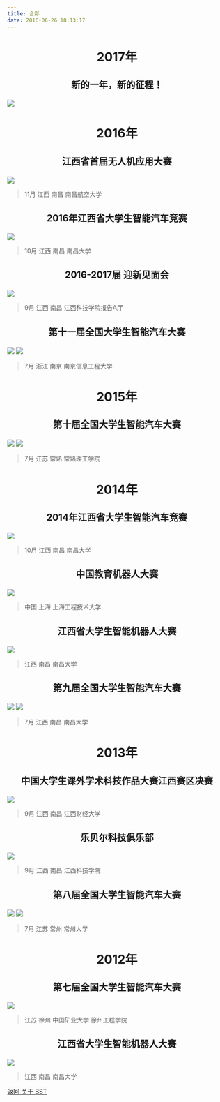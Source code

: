 ```yaml
---
title: 合影
date: 2016-06-26 18:13:17
---
```


# <p align="center">2017年</p>
## <p align="center">新的一年，新的征程！</p>
![](http://bst.cooler-tec.com/groupphoto_170405.JPG)

# <p align="center">2016年</p>

## <p align="center">江西省首届无人机应用大赛</p>

![](http://bst.cooler-tec.com/groupphoto_2016_11_04.jpg)

> 11月 江西 南昌 南昌航空大学

## <p align="center">2016年江西省大学生智能汽车竞赛</p>

![](http://bst.cooler-tec.com/groupphoto_16_10_15.png)

> 10月 江西 南昌 南昌大学
 
## <p align="center">2016-2017届 迎新见面会</p>

![](http://bst.cooler-tec.com/groupphoto_160920.jpeg)

> 9月 江西 南昌 江西科技学院报告A厅

## <p align="center">第十一届全国大学生智能汽车大赛</p>

![](http://bst.cooler-tec.com/groupphoto_160720.jpeg)
![](http://bst.cooler-tec.com/groupphoto_160718.jpeg)

> 7月 浙江 南京 南京信息工程大学 

# <p align="center">2015年</p>
## <p align="center">第十届全国大学生智能汽车大赛</p>
![](http://bst.cooler-tec.com/2015%E6%99%BA%E8%83%BD%E8%BD%A6%E5%B8%B8%E7%86%9F%E5%8C%BA%E8%B5%9BP7220004.JPG)
![](http://bst.cooler-tec.com/2015%E6%99%BA%E8%83%BD%E8%BD%A6%E5%B8%B8%E7%86%9F%E5%8C%BA%E8%B5%9BQQ%E5%9B%BE%E7%89%8720150826135642.jpg)
> 7月 江苏 常熟 常熟理工学院

# <p align="center">2014年</p>
## <p align="center">2014年江西省大学生智能汽车竞赛</p>

![](http://bst.cooler-tec.com/%E8%93%9D%E8%89%B2%E6%8A%80%E6%9C%AF%E5%B7%A5%E4%BD%9C%E5%AE%A4%E4%BB%A3%E8%A1%A8%E6%B1%9F%E8%A5%BF%E7%A7%91%E6%8A%80%E5%AD%A6%E9%99%A2%E5%8F%82%E5%8A%A0%E6%B1%9F%E8%A5%BF%E7%9C%81%E5%A4%A7%E5%AD%A6%E7%94%9F%E6%99%BA%E8%83%BD%E6%B1%BD%E8%BD%A6%E7%AB%9E%E9%80%9F%E8%B5%9B4.jpeg)

> 10月 江西 南昌 南昌大学

## <p align="center">中国教育机器人大赛</p>
![](http://bst.cooler-tec.com/groupphoto_14_4.jpg)
> 中国 上海 上海工程技术大学

## <p align="center">江西省大学生智能机器人大赛</p>
![](http://bst.cooler-tec.com/groupphoto_2014_1.jpg)
> 江西 南昌 南昌大学

## <p align="center">第九届全国大学生智能汽车大赛</p>
![](http://bst.cooler-tec.com/groupphoto_2014_2.jpg)
![](http://bst.cooler-tec.com/groupphoto_2014_3.jpg)
> 7月 江西 南昌 南昌大学

# <p align="center">2013年</p>
## <p align="center">中国大学生课外学术科技作品大赛江西赛区决赛</p>
![](http://bst.cooler-tec.com/groupphoto_13_4.jpeg)

> 9月 江西 南昌 江西财经大学

## <p align="center">乐贝尔科技俱乐部</p>

![](http://bst.cooler-tec.com/groupphoto_13_3.jpeg)

> 9月 江西 南昌 江西科技学院

## <p align="center">第八届全国大学生智能汽车大赛</p>
![](http://bst.cooler-tec.com/groupphoto_13_1.jpg)
![](http://bst.cooler-tec.com/groupphoto_13_2.jpg)
> 7月 江苏 常州 常州大学

# <p align="center">2012年</p>
## <p align="center">第七届全国大学生智能汽车大赛</p>
![](http://bst.cooler-tec.com/groupphoto_12_2.jpeg)
> 江苏 徐州 中国矿业大学 徐州工程学院

## <p align="center">江西省大学生智能机器人大赛</p>
![](http://bst.cooler-tec.com/groupphoto_12_1.jpg)
> 江西 南昌 南昌大学

<!--
# <p align="center">2011年</p>
![](http://bst.cooler-tec.com/groupphoto_11_06_24.jpeg)
-->
[返回 关于 BST](../)